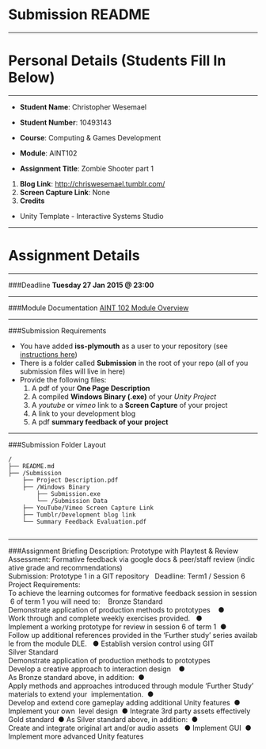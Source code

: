 Submission README
=========
---


Personal Details (Students Fill In Below)
===
---
- **Student Name**: Christopher Wesemael
- **Student Number**: 10493143


- **Course**: Computing & Games Development
- **Module**: AINT102
- **Assignment Title**: Zombie Shooter part 1


1. **Blog Link**: http://chriswesemael.tumblr.com/
2. **Screen Capture Link**: None
3. **Credits**
 * Unity Template - Interactive Systems Studio
 
---


Assignment Details
===

---
###Deadline
**Tuesday 27 Jan 2015 @ 23:00**

---
###Module Documentation
[AINT 102 Module Overview](https://dle.plymouth.ac.uk/pluginfile.php/225401/mod_resource/content/1/AINT102OverviewandAssignmentSpecification.pdf)

---
###Submission Requirements
- You have added **iss-plymouth** as a user to your repository (see [instructions here](http://homepage.iss.io/bitbucket-add-user.html))
- There is a folder called **Submission** in the root of your repo (all of you submission files will live in here)
- Provide the following files:
    1. A pdf of your **One Page Description** 
    2. A compiled **Windows Binary (.exe)** of your *Unity Project*
    3. A *youtube* or *vimeo* link to a **Screen Capture** of your project
    4. A link to your development blog
    5. A pdf **summary feedback of your project**

--- 
###Submission Folder Layout

```
/
├── README.md
├── /Submission
    ├── Project Description.pdf
    ├── /Windows Binary
        ├── Submission.exe
        └── /Submission Data
    ├── YouTube/Vimeo Screen Capture Link
    ├── Tumblr/Development blog link
    └── Summary Feedback Evaluation.pdf


```

---
###Assignment Briefing
Description: Prototype with Playtest & Review 
Assessment: Formative feedback via google docs & peer/staff review (indicative grade and recommendations) 
Submission: Prototype 1 in a GIT repository  
Deadline: Term1 / Session 6 
 
Project Requirements: 
To achieve the learning outcomes for formative feedback session in session 6 of term 1 you will need to: 
 
Bronze Standard 
Demonstrate application of production methods to prototypes 
 
● Work through and complete weekly exercises provided.  
● Implement a working prototype for review in session 6 of term 1 
● Follow up additional references provided in the ‘Further study’ series available from the module DLE.  
● Establish version control using GIT  
 
Silver Standard 
Demonstrate application of production methods to prototypes 
Develop a creative approach to interaction design 
 
● As Bronze standard above, in addition: 
● Apply methods and approaches introduced through module ‘Further Study’ materials to extend your 
implementation. 
● Develop and extend core gameplay adding additional Unity features 
● Implement your own  level design 
● Integrate 3rd party assets effectively 
 
Gold standard 
● As Silver standard above, in addition: 
● Create and integrate original art and/or audio assets  
● Implement GUI 
● Implement more advanced Unity features
